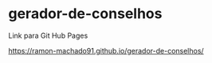 # gerador-de-conselhos

Link para Git Hub Pages

https://ramon-machado91.github.io/gerador-de-conselhos/
